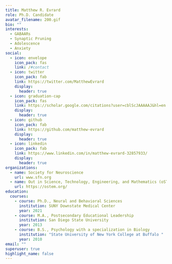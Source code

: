 ```yaml
---
title: Matthew R. Evrard
role: Ph.D. Candidate
avatar_filename: 200.gif
bio: ""
interests:
  - GABAARs
  - Synaptic Pruning
  - Adolescence
  - Anxiety
social:
  - icon: envelope
    icon_pack: fas
    link: /#contact
  - icon: twitter
    icon_pack: fab
    link: https://twitter.com/MatthewEvrard
    display:
      header: true
  - icon: graduation-cap
    icon_pack: fas
    link: https://scholar.google.com/citations?user=cblScJAAAAAJ&hl=en
    display:
      header: true
  - icon: github
    icon_pack: fab
    link: https://github.com/matthew-evrard
    display:
      header: true
  - icon: linkedin
    icon_pack: fab
    link: https://www.linkedin.com/in/matthew-evrard-32857933/
    display:
      header: true
organizations:
  - name: Society for Neuroscience
    url: www.sfn.org
  - name: Out in Science, Technology, Engineering, and Mathematics (oSTEM)
    url: https://ostem.org/
education:
  courses:
    - course: Ph.D., Neural and Behavioral Sciences
      institution: SUNY Downstate Medical Center
      year: 2021
    - course: M.A., Postsecondary Educational Leadership
      institution: San Diego State University
      year: 2013
    - course: B.S., Psychology with a specialization in Biology
      institution: "State University of New York College at Buffalo "
      year: 2010
email: ""
superuser: true
highlight_name: false
---
```

